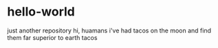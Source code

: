 # hello-world
just another repository
hi, huamans
i've had tacos on the moon and find them far superior to earth tacos
